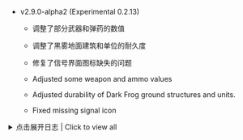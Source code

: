- v2.9.0-alpha2 (Experimental 0.2.13)
  + 调整了部分武器和弹药的数值
  + 调整了黑雾地面建筑和单位的耐久度
  + 修复了信号界面图标缺失的问题

  + Adjusted some weapon and ammo values
  + Adjusted durability of Dark Frog ground structures and units.
  + Fixed missing signal icon

<details>
  <summary>点击展开日志 | Click to view all </summary>

- v2.9.0-alpha2 (Experimental 0.2.12)
  + 修复了建造栏建筑位置错误的问题
  + 修复了`动力引擎`科技位置不正确的问题
  + 修复了文本本地化语言读取不正确的问题
  + 修复了`量子储物仓`存读档后数据丢失的问题
  + 修复了`卫星配电站`制造速度不正确的问题
  + 修复了物流塔单条传送带输出被限制在1800/min的问题
  + 修复了机甲自定义钨块强度与密度数据不正确的问题
  + 调整了部分建筑的制造需求
  + 调整了部分物品的介绍
  + 调整了部分星球的介绍
  + 调整了物质分解配方的产出
  + 调整了`负熵熔炉`的耗电
  + 调整了飞行仓拆除产出
  + 调整了快速开局模式的额外物品的种类和数量
  + 调整了`导弹防御塔`与`磁化电浆炮`的攻击距离
  + 调整了制造类巨型建筑的制造速度、耗电、配方时间及原料需求
  + 新增伊卡洛斯燃料舱在燃尽燃料棒后会返回空燃料棒到背包的功能
  + 新增与`FastTravelEnabler`的兼容补丁
  + 将科技探索模式调整为默认开启（可在设置中关闭）

  + Fixed incorrect placement of buildings in the build bar
  + Fixed incorrect placement of engine tech.
  + Fixed incorrectly localization.
  + Fixed an issue where data of Quantum Dopot was lost when load and save.
  + Fixed incorrect manufacturing speed of Satellite Distribution Stations.
  + Fixed an issue where the output of a single conveyor belt in the Logistics Tower was limited to 1800/min.
  + Adjusted the manufacturing requirements of some buildings.
  + Adjusted the description of some items.
  + Adjusted the description of some planets.
  + Adjusted the output of Matter Disintegration Recipe.
  + Adjusted power consumption of Negentropic Furnace.
  + Adjusted the output of the Flight Silo dismantling
  + Adjusted the types and quantities of extra items in Fast Start Mode
  + Adjusted the attack distance of Missile Towers and Magnetized Plasma Cannons.
  + Adjusted manufacturing speed, power consumption, recipe time, and raw material requirements for manufacturing
    megastructures.
  + Added the ability for the Icarus Fuel Pod to return empty fuel rods to the backpack after exhausting them.
  + Added patch for compatibility with `FastTravelEnabler`.
  + Adjusted tech exploration mode to be on by default (can be turned off in settings)


- v2.9.0-alpha1 (Experimental 0.2.7) 群星之影 | Shadows of the Galaxy
  + 适配版本v0.10.28.20959
  + 为巨型建筑添加单独的快捷建造按钮
  + 移除了`复合矩阵`的解离特性
  + 移除了终极科技线
  + 提高了`地热发电站`的发电量
  + 重新制作了掉落物外观
  + 重新设计了聚合物相关配方（影响存档）
  + 添加了新的光学处理器以及其相关的物品
  + 调整了部分物品的配方（影响存档）
  + 调整了部分建筑的配方（影响存档）
  + 添加新矿物`硫矿`并调整了相应配方（影响存档）
  + 调整了部分配方及物品的图标
  + 下调了`量子芯片`的原料需求
  + 移除了`大气采集站`的建造位置限制
  + 添加`快速开局`模式

  + Adaptation of version v0.10.28.20959
  + Added separate quick build button for mega buildings
  + Removed the dissociation feature of `composite matrixs`
  + Removed Ultimate Technology Line
  + Increased power generation from geothermal
  + Reworked trash appearance
  + Added optical processor and associated items
  + Redesigned polymer related recipes (affects save)
  + Adjusted requirements for some items (affects save)
  + Adjusted some building recipes (affects save)
  + Added new mineral `Sulfur Ore` and adjusted recipe accordingly (affects save)
  + Adjusted some recipe and item icons
  + Downgraded ingredient requirements for `Quantum Chip`
  + Removal of restrictions on the location of `Atmospheric Collect Station`
  + Add `Fast Start` mode


- v2.8.0-beta2 (Experimental 0.2.6)
  + 调整了配方`环氧氯丙烷`、`双酚A`的默认堆积逻辑
  + 调整了部分配方及物品的图标
  + 调整了部分矿物的手动挖掘耗时
  + 添加物品`同位素温差发电机`

  + Adjusted default stacking logic for recipes `Epichlorohydrin`, `Bisphenol A`
  + Adjusted icons for some recipes and items
  + Adjusted manual digging time for some minerals
  + Added item `Radioisotope thermoelectric generator`


- v2.8.0-beta1 (Experimental 0.2.5) 轻韧革新 | Lightweight Evolution
  + 加强与 `GalacticScale` mod的兼容，母星稀有矿物资源现在可正常生成
  + 添加了对mod未正确安装的检测和提示
  + 调整了`小型运载火箭`的制造需求

  + Enhanced compatibility with the `GalacticScale` mod, rare mineral resources from the home planet are now generated
    properly
  + Added detection and hints when mod installed incorrectly
  + Adjusted `Small Launch Vehicle` requirements


- v2.8.0-alpha3 (Experimental 0.2.3)
  + 恢复与 `GalacticScale` mod的兼容
  + 为出生点添加了固定生成的铝矿脉
  + 调整了部分物品的热值
  + 移除了`氨`海洋

  + Added patch for compatibility with the `GalacticScale` mod
  + Added a fixed generation of aluminum veins to the birth point
  + Adjusted the heat value for some items
  + Removed the `Ammonia` ocean


- v2.8.0-alpha2 (Experimental 0.2.2)
  + 重新设计了化学能燃料及对应配方（影响存档）
  + 重新设计了`处理器`及对应配方（影响存档）
  + 重新设计了`湿件主机`对应配方（影响存档）
  + 重新设计了`标准制造单元`的制造需求和可制造的配方类型（影响存档）
  + 调整了开局物资的数量
  + 调整了部分科技
  + 调整了部分物品的图标
  + 添加与 `Planet Vein Utilization` mod的兼容补丁
  + 添加与 `GalacticScale` mod的不兼容提示

  + Redesigned chemical energy fuels and their recipes (affect save)
  + Redesigned `Processor` and their recipes (affect save)
  + Redesigned `Biological computer` and their recipes (affect save)
  + Redesigned `Standard Assembler` requirements and the types of recipes that can be made (affect save)
  + Adjusted the amount of supplies at the start of the game
  + Adjusted some teches
  + Adjusted the icons for some items
  + Added patch for compatibility with the `Planet Vein Utilization` mod
  + Added an incompatibility tip for the `GalacticScale` mod


- v2.8.0-alpha1 (Experimental 0.2.1)
  + 恢复矿物`单极磁石`
  + 添加新矿物`钨矿`、`放射性矿物`并调整了相应配方（影响存档）
  + 添加新矿物`铝矿`并修改了大量配方以适应平衡矿物的需求（影响存档）
  + 调整了裂变燃料的能量数值
  + 调整了物品和配方在UI中的排序和位置
  + 修复了部分文本未被正确替换的问题

  + Restored the mineral `Unipolar Magnet`
  + Added new mineral `Tungsten Ore`, `Radioactive ore` and adjusted recipes accordingly (affect save)
  + Added new mineral `Aluminum Ore` and modified a number of recipes to accommodate new mineral (affect save)
  + Adjusted energy value for fission fuel
  + Adjusted the sorting and placement of items and recipes in selection UI.
  + Fixed some text not being replaced correctly


- v2.7.1-beta1 (Experimental 0.1.7)
  + 移除配方`石墨烯（先进）`,`等离子精炼（高效）`,`有机液体离心`（影响存档）
  + 调整了部分星球的海洋类型（影响存档）
  + 具有特殊海洋类型的星球不再在母星系内生成（影响存档）
  + 移除物品`乙烯`, 调整物品`聚乙烯`为`聚丙烯`并修改相应配方（影响存档）
  + 为`石墨烯（高效）`配方调整了特殊堆积逻辑
  + 调整了大抽水机的出口数量
  + 调整了裂变燃料的需求数值（影响存档）
  + 微调了母星的矿物生成算法，现在生成在海岸的矿物不再被掩埋
  + 修复了部分文本未被正确替换的问题

  + Removed recipes `Graphene (advanced-2)`, `Plasma refining (advanced)`, `Toxic liquid centrifugation` (affect save)
  + Adjusted ocean types of some planets (affect save)
  + Planets with special ocean types no longer spawn in the home system (affect save)
  + Removed item `Ethylene`, changed item `Polyethylene` to `Polypropylene` and modified recipe (affect save)
  + Adjusted special stacking logic for `Graphene (advanced)` recipe
  + Adjusted the pose of the mega pumping machine
  + Adjusted fissile fuel synthesis requirements (affect save)
  + Fine-tuned the home planet's mineral generation algorithm so that minerals generated on the coast are no longer
    buried
  + Fixed some text not being replaced correctly


- Experimental 0.1.6
  + 调整了大气采集站的速度
  + 调整了开局科技解锁状态
  + 修复了部分文本未被正确替换的问题

  + Adjusted the base speed of the atmospheric collection station
  + Adjusted tech unlock status of the opening game
  + Fixed the problem that some texts were not replaced correctly


- Experimental 0.1.5
  + 调整了大抽水机的耗电
  + 提高了大气采集站的基础速度
  + 添加了部分教程文本
  + 储液罐将使用科技解锁的最大堆叠层数输出物品
  + 修复了0.1.4测试版本的更新失误

  + Adjusted the power consumption of the mega pumping machine
  + Improved the base speed of the atmospheric collection station
  + Added some tutorial text
  + Tanks will output items using the maximum stacked layers by the tech
  + Fixed Experimental v0.1.4 update bugs


- Experimental 0.1.4
  + 修改设置项的修改堆积逻辑的影响范围为：除黄字标注外的化工/精炼/反应釜配方
  + 修复了虫洞科技不生效的bug
  + 调整了开局科技解锁状态

  + Changed the scope of setting item to modify stacking logic to chemical/refining/reactor recipes except those marked
  + Fixed the bug that the wormhole technology does not work
  + Adjusted tech unlock status of the opening game


- Experimental 0.1.3
  + 修复了位面熔炉无法复制设置的Bug
  + 提高与 `GalacticScale` mod的兼容性

  + Fixed a bug where dimensional smelters were unable to copy settings
  + Improve compatibility with `GalacticScale` mod


- Experimental 0.1.2
  + 移除光刻透镜
  + 添加配方 `粒子容器（高效）`
  + 调整部分配方的制造设备（制造台 -> 高精度装配线）
  + 下调位面熔炉的科技需求

  + Removed Photolithography Lens
  + Added recipe `Particle Container (High Efficiency)`.
  + Adjusted manufacturing equipment for some recipes (Fabrication Bench -> High Precision Assembly Line).
  + Downgraded tech requirements for dimensional furnaces


- v2.7.0-beta6 (Experimental 0.1.1)
  + 简化了`PBI`的合成路线
  + 提高了`合成氨`的速度
  + 提高了大抽水机的工作速度与耗电
  + 调整了部分配方的堆积逻辑

  + Simplified `PBI` synthesis route.
  + Increased the speed of `Ammonia Synthesis`
  + Improved the speed and power consumption of the mega pumping machine.
  + Adjusted stacking logic for some recipes


- v2.7.0-beta5 (Experimental 0.1.0) 森海之灵 | Forest Spirit
  + 重新设计塑料、科研矩阵、化学能燃料、石油化工的配方及对应科技、物品（影响存档）
    + 重新添加了`光子合并器`、`钛晶石`、`粒子容器`物品
    + 删除了`苯酚`、`二甲苯`、`氯苯`物品，转为新物品`苯`
    + 删除了`丙酮`、`甘油`物品，转为新物品`丙烯`
    + 简化了化学能燃料的配方
    + 简化了`先进机械组件`、`尖端机械组件`、`电磁涡轮`、`超级磁场环`的配方
    + 为`量子芯片`配方添加了`位面过滤器`需求
    + 芯片类配方的产物数量翻倍
    + 删除了`海洋排污`、`大气排污`、`化工技术革新`科技
    + 调整了`结构矩阵`、`信息矩阵`、`引力矩阵`的配方
    + 调整了`引力透镜`、`奇异物质`、`混凝土`的配方
    + 调整了`太阳帆`的配方
  + 为部分配方调整了特殊堆积逻辑
  + 调整了部分科技的前置科技需求
  + 下调了终极目标科技的哈希需求
  + 下调了部分建筑的配方原料需求
  + 调整了部分建筑的耗电量和制造速度
  + 修复了复合矩阵增产点数复制的问题
  + 修复了部分文本翻译不正确的问题
  + 修复了部分文本未被正确替换的问题
  + 在设置里添加了部分MOD设置的说明

  + Redesigned the recipes and corresponding technologies and items of plastic, research matrix, chemical energy fuel,
    and petrochemical (affect save)
    + Re-added `Photon Combiner`, `Titanium Crystal`, `Particle Container` items
    + Removed `Phenol`, `Xylene`, `Chlorobenzene` items, converted to new item `Benzene`
    + Removed `Acetone`, `Glycerol` items, converted to new item `Propylene`
    + Simplified the recipe of chemical energy fuel
    + Simplified the recipe of `Advanced Mechanical Components`, `Sophisticated Mechanical Components`, `Electromagnetic
      Turbine`, `Super Magnetic Ring`
    + Added `Dimensional Filter` requirement to the recipe of `Quantum Chip`
    + Doubled the output of chip recipes
    + Removed `Ocean Emission`, `Atmospheric Emission`, `Chemical Technology Innovation` technologies
    + Adjusted the recipe of `Structure Matrix`, `Information Matrix`, `Gravity Matrix`
    + Adjusted the recipe of `Graviton Lens`, `Strange Matter`, `Concrete`
    + Adjusted the recipe of `Ray Receiver`, `Solar Sail`, `Geothermal Power Plant`
  + Adjusted the special stacking logic of some recipes
  + Adjusted the prerequisite technology requirements of some technologies
  + Lowered the hash requirements of the ultimate goal technologies
  + Lowered the material requirements of some buildings
  + Adjusted the power consumption and manufacturing speed of some buildings
  + Fixed the problem of copying the production point of the composite matrix
  + Fixed the problem of incorrect translation of some texts
  + Fixed the problem that some texts were not replaced correctly
  + Added some MOD settings instructions in the settings


- v2.6.0 原子之心 | Atomic Heart
  + 修复与联机MOD的兼容性问题
  + 调整图标选择界面公式部分的显示
  + 裂变能源重做，缩短科技树，添加MOX燃料棒（影响存档）
  + 提高化学能燃料棒的热值
  + 提高巨型建筑的原料与科技需求（影响存档）
  + 调整部分配方的原料需求（影响存档）
  + 添加`裂变增效`、`先进推进`协调效果

  + Fix the compatibility problem with the multiplayer mod
  + Adjust the display of the formula part of the icon selection interface
  + Redo the fusion energy, shorten the technology tree, and add MOX fuel rod (affect the save)
  + Increase the heat value of the chemical energy fuel rod
  + Increase the material and technology requirements of the mega buildings (affect the save)
  + Adjust the material requirements of some recipes (affect the save)
  + Add `Fusion Enhancement` and `Advanced Propulsion` coordination effects


- v2.5.14
  + 修复已拆除的巨构传送带缓存未及时更新导致物品远程传送的问题
  + 修复`资源采掘`协调效果对`大气采集站`无效的问题
  + 修复`资源采掘`协调效果未在大矿机UI中显示的问题

  + Fix the problem of not updating the cache of dismantled mega buildings conveyor belts in time, causing material
    transfer unexpectedly
  + Fix the problem that the `Unlimited Resource Mining` coordination effect is invalid
    for `Atmospheric Collect Station`
  + Fix the problem that the `Unlimited Resource Mining` coordination effect is not displayed in the Mega Miner UI


- v2.5.13
  + 修复`活性纤维重组`配方无法解锁的问题

  + Fix the problem that the `Active biological fiber reassemble` recipe cannot be unlocked


- v2.5.12
  + 调整部分文案
  + `电磁轨道弹射器`和`垂直发射井`的速度减半
  + 新增配方：`活性纤维重组`、`处理器（极效）`
  + 调整`行星物流塔`的物流运输机的最大数量
  + 调整`聚乙烯（高效）`、`钨矿精炼`的原料需求数量
  + 重新加入硝酸海洋（仅影响新存档）
  + 调整气态巨星、冰巨星的大气成分（仅影响新存档）
  + 添加 `PlanetwideMining` mod 兼容补丁

  + Adjust some text
  + The speed of `Electromagnetic Orbit Launcher` and `Vertical Launching Silo` is halved
  + Add recipe: `Active biological fiber reassemble` and `Processor (advanced-2)`
  + Adjust the max drone number of `Planetary Logistics Station`
  + Adjust the material requirements of `Polyethylene (advanced)` and `Tungsten ore refining`
  + Re-add nitric acid ocean (only affect new save)
  + Adjust the atmospheric composition of the gas giant and ice giant (only affect new save)
  + Add `PlanetwideMining` mod compatibility patch


- v2.5.11
  + 调整`大气采集站`的基础速度
  + 优化建造/拆除`广播式能源塔`时的性能
  + 修复`水电解`配方大气排污效果未生效的问题
  + 调整`偏二甲肼燃料棒`的制造需求
  + 移除`火箭燃料`及其相关配方（仅影响新存档）
  + 在mod冲突时加入红字报错

  + Adjust base speed of `Atmospheric Collect Station`
  + Optimize the performance when building / dismantling `Broadcast energy Tower`
  + Fix the problem that the atmospheric emission effect of the `Water Electrolysis` recipe is not effective
  + Adjust the manufacturing requirements of `Methylamine Fuel Rod`
  + Remove `Rocket Fuel` and its related recipes (only affect new save)
  + Add red text error when mod conflict


- v2.5.10
  + 调整部分文案
  + 调整流速计的最大检测速度
  + 提高了飞行舱的拆除奖励
  + 大气排污效果加入`水电解`配方
  + 调整了TNM的配方
  + 修复了巨型建筑无法触发传送带物品选择界面的问题
  + （更多巨构）修复了多功能集成组件可被手动制造的问题

  + Adjust some text
  + Adjust the maximum speed of the Flow Monitor
  + Increase the dismantling reward of the Flyer
  + Atmospheric Emission effect includes the `Water Electrolysis` recipe
  + Adjust the recipe of TNM
  + Fix the problem that the Mega Buildings cannot trigger the conveyor belt item selection UI
  + (MoreMegaStructures) Fix the problem that the Multi-functional Integrated Component can be manually manufactured


- v2.5.9
  + 调整部分文案
  + 为`大气采集站`添加粒子效果
  + 修复了导致建造`广播式能源塔`时游戏报错的问题
  + 在建有`广播式能源塔`的星球上不再渲染电力范围

  + Adjust some text
  + Add particle effect to `Atmospheric Collect Station`
  + Fix the problem that raise errors when building `Broadcast energy Tower`
  + No longer render the power range on the planet with `Broadcast energy Tower`


- v2.5.8
  + 调整部分图标
  + 调整部分文案
  + 修复已拆除的巨构传送带缓存未及时更新的问题
  + 在`设置-杂项`中添加了一个选项，用于控制是否启用`大气排污`科技效果

  + Adjust some icons
  + Adjust some text
  + Fix the problem of not updating the cache of dismantled mega buildings conveyor belts in time
  + Add an option in the `Settings - Miscellaneous` to control whether to enable the `Atmospheric Emission` technology
    effect


- v2.5.7
  + 修复部分图标缺失的问题

  + Fix the problem of missing icons


- v2.5.6
  + 调整部分图标
  + 调整部分文案
  + 下调部分建筑的建造材料需求
  + 调整部分科技树
  + 调整物流塔的仓储上限和充能功率
  + 新增配方：甘油合成

  + Adjust some icons
  + Adjust some text
  + Downgrade the material requirements of some buildings
  + Adjust the some technologies
  + Adjust the storage capacity and charging power of Logistics Station
  + Add recipe: Glycerol Synthesis


- v2.5.5
  + 调整部分图标
  + 调整物品、配方选择界面的排列顺序
  + （更多巨构）调整`星际组装厂火箭`的制造需求
  + 调整大抽水机的制造时间
  + 调整`垂直发射井`的制造需求

  + Adjust some icons
  + Adjust the arrangement order of items and recipes
  + (MoreMegaStructures) Adjust the requirements of `Interstellar Assembly Plant Rocket`
  + Adjust the manufacturing time of the mega pump
  + Adjust the requirements of `Vertical Launching Silo`


- v2.5.4
  + 调整部分文案
  + 调整`矿物处理厂`的制造需求
  + 调整`矿物处理厂`、`人造恒星`、`裂变能源发电站`的制造时间
  + 调整`氦闪约束器`、`尖端机械组件`的图标
  + 添加`行星协调中心`科技

  + Adjust some text
  + Adjust the requirements of `Mineral Processing Plant`
  + Adjust the manufacturing time of `Mineral processor`, `Artificial Star`, `Fusion Power Station`
  + Adjust the icon of `Helium Flash Restrainer`, `Advanced Mechanical Components`
  + Add `Coordination Center` technology


- v2.5.3
  + 调整部分文案
  + 修复部分流体在储液罐中渲染不正确的问题
  + 为部分科技添加解锁奖励物品（高精度加工技术、星际物流系统、人造恒星、戴森球计划系列科技、巨型建筑系列科技、终极目标系列科技）

  + Adjust some text
  + Fix the problem of incorrect rendering of some fluids in tank
  + Add bonus items for some technologies (High Precision Processing Technology, Interstellar Logistics
    Technology, Artificial Star, Dyson Sphere Project series, Mega Building series, Ultimate Goal series)


- v2.5.2
  + 调整 `LDBTool` mod 缓存文件的生成逻辑，大幅提高mod加载速度（约减少50% MOD加载时间）
  + 提高与 `GalacticScale` mod的兼容性
  + `大气采集站`的建造间距与物流塔不再互相影响
  + `矩阵研究站`研究科技时分拣器可输入`通量矩阵`（不需要`信息矩阵`时）、`空间矩阵`（不需要`引力矩阵`时）和`宇宙矩阵粗坯`
    （不需要`宇宙矩阵`时）
  + 优化部分文案
  + 调整终极科技的哈希需求
  + 屏蔽异常提示（仍无法上传至银河系）

  + Adjust `LDBTool` mod cache file generation logic, greatly improve the mod loading performance (about -50% MOD
    loading time)
  + Improve compatibility with `GalacticScale` mod
  + The construction interval of `Atmospheric Collect Station` and the logistics no longer affect each other
  + Research Station can input `Flux Matrix` (when no `Information Matrix` is required), `Space Matrix` (when
    no `Gravity Matrix` is required) and `Universe Matrix roughcast` (when no `Universe Matrix` is required) when
    researching technology
  + Optimize some text
  + Adjust the hash requirement of the ultimate technologies
  + Block abnormal prompts (still cannot be uploaded to the galaxy)


- v2.5.1
  + 修复了`v2.5.0`版本导致的性能问题

  + Fix the performance problem caused by `v2.5.0` version


- v2.5.0 升格凝想 | Elevational Contemplations
  + 添加 `行星协调中心` ：可为星球添加数种增益效果
  + 添加 `DSPMoreRecipes` mod 兼容补丁
  + 修复了大抽水机的介绍不完整的问题
  + 修复了物质分解设施在断电时不会停止工作的问题
  + 修复了机甲自定义界面物品缺失的问题

  + Add `Coordination Center`: Add a variety of bonuses to the planet
  + Compatible with `DSPMoreRecipes` mod
  + Fix the problem that the introduction of Mega pump is incomplete
  + Fix the problem that the Recycling Factory will not stop working when power off
  + Fix the problem that the item is missing in the custom mecha UI


- v2.4.10
  + 修复了火力发电站燃料需求不正确的问题

  + Fix the problem that the fuel demand of the power plant is incorrect


- v2.4.9
  + 添加 `GalacticScale` mod 部分兼容补丁
  + 修复了`v2.4.6`版本导致的建筑工作时耗电量不正确的问题

  + Add compatibility patch for `GalacticScale` mod
  + Fix the problem that the power consumption of working assemblers since `v2.4.6`


- v2.4.8
  + 添加 `Bottleneck` mod 兼容补丁
  + 添加配置文件，允许设置`大气排污`科技是否出现在科技树中
  + 修复了部分文案问题

  + Compatible with `Bottleneck` mod
  + Add config file, allow to set whether Add `Atmospheric Emission` tech in tech tree
  + Fix a typo


- v2.4.7
  + 修复了未安装巨构MOD时的启动红字问题

  + Fix the problem when starting without MoreMegaStructure mod


- v2.4.6
  + 大幅提高了电解水配方的耗电量
  + 完成与巨构MOD的互相兼容，且加入了部分新配方

  + Hugely improved the power consumption when electrolyze water
  + Completed the compatibility with the MoreMegaStructure MOD and added some new recipes


- v2.4.5
  + 添加了MOD冲突提示与加载提示
  + 小幅提高了MOD兼容性

  + Added conflict tips and loading tips
  + Slightly improved compatibility


- v2.4.4
  + 修复文本错误

  + Fix text error


- v2.4.3
  + 修复了`大气采集站`不受`矿物利用`科技影响的Bug
  + 修复了部分情况下可能在物品选择界面无法选择`氮`的问题
  + 调整了`大气采集站`的基础工作速度与建造间隔
  + 调整了火箭的科技需求

  + Fixed the bug that `Atmospheric Collect Station` is not affected by `Mineral Utilization` technology
  + Fixed the bug that `Nitrogen` may not be selected in the item selection UI in some cases
  + Adjusted the base work speed and build interval of `Atmospheric Collecting Station`.
  + Adjusted the technology requirements of the rocket


- v2.4.2
  + 修复了与`BlueprintTweaks` mod的兼容性问题
  + 确定与`TheyComeFromVoid`、`GalacticScale`不兼容且无法修复，在加载上述mod时不会加载本mod

  + Fixed compatibility with `BlueprintTweaks` mod
  + Explicitly incompatible with `TheyComeFromVoid` and `GalacticScale`, will not load this when loading the above mods


- v2.4.1
  + 修复了二氧化碳还原配方需求错误的问题
  + 移除了戈壁星球的硝酸海洋（仅在新存档生效）
  + 修复了大气采集站可输入空间翘曲器的问题

  + Fixed the problem that the carbon dioxide reduction formula requirement was wrong
  + Removed the nitric acid ocean of Gobi planet (only effective in new archives)
  + Fixed the problem that the atmospheric collect station could input the space warper


- v2.4.0 风起天阑更新 | Windy update
  + 为类地星体添加星球大气类型和采集产出
  + 新建筑：大气采集站
  + 新科技：大气排污
  + 调整了部分配方（影响存档）
  + 新增了部分配方
  + 调整了部分物品的介绍文案
  + 调整了部分物品的热值
  + 调整了煤矿的数量和生成逻辑，现在大多数星球不会生成煤矿（仅在新存档生效）
  + 调整火力发电厂逻辑：除燃料棒以外的燃料需要含氧大气层
  + 修复了火力发电厂不正常的转化率

  + Add atmosphere type and output for terrestrial planets
  + New building: Atmosphere Collector
  + Add atmosphere pollution technology
  + Adjust some recipes (affect save)
  + Add some recipes
  + Adjust some item descriptions
  + Adjust some item heat value
  + Adjust the number and generation logic of coal mines. Most planets will not generate coal mines (only effective in
    new saves)
  + Adjust the logic of the power plant: the fuel other than the fuel rod needs the oxygen atmosphere layer
  + Fix the abnormal conversion rate of the power plant


- v2.3.5
  + 修复了旧版本巨型建筑蓝图加载出错的问题
  + 修复了巨型抽水机工作异常的问题

  + Fixed the problem of loading error of old version of Mega Building blueprint
  + Fixed the problem of abnormal operation of Mega Pump


- v2.3.4
  + 修复了巨型建筑加载出错的问题

  + Fixed the problem of loading Mega Buildings


- v2.3.3
  + 修复了新版本模型冲突的问题
  + 修复了合成器物品详情位置不正确的问题
  + 调整了部分科技的介绍文案
  + 调整了物流塔物品选择界面的位置
  + 添加系列物品：开发者日志01~11

  + Fixed the conflict with the new version model
  + Fixed the problem that the synthesis item details position is incorrect
  + Adjusted the introduction of some technologies
  + Adjusted the position of the logistics item selection UI
  + Added a series of items: Developer Log 01~11


- v2.3.2
  + 调整了混凝土的解锁科技

  + Adjusted the unlock technology of concrete


- v2.3.1
  + 修复了巨型建筑工程学不能被研究站研究的问题
  + 修复了载入v2.2.x存档时初始科技未解锁的问题

  + Fixed the problem that the Mega Building Engineering technology cannot be researched by station
  + Fixed the problem that the initial technology is not unlocked when loading the v2.2.x archive


- v2.3.0
  + 修复了复制未建成建筑时偶尔出现的报错
  + 调整了部分科技树

  + Fixed the error that occasionally occurred when copying the uncompleted building
  + Adjust some techs


- v2.2.9
  + 下调了量子芯片的科技需求
  + 调整了蓄电器和能量枢纽的输出功率与蓄电量
  + 调整了大多数星球的硅矿数量（仅在新存档生效）
  + 提高了母星的可燃冰矿物数量（仅在新存档生效）
  + 修复了蓝图中巨型建筑的增产剂效果无法正确复制的问题
  + 修复了选择传送带时显示高亮颜色不正确的问题

  + Adjusted the technology requirements of quantum chips
  + Adjusted the output power and storage capacity of capacitors and energy hubs
  + Adjusted the amount of silicon ore on most planets (only affects new game)
  + Increase the amount of NGH ore on the birth planet (only affects new game)
  + Fixed the problem that the production multiplier effect of the giant building in the blueprint could not be copied
    correctly
  + Fixed the problem that the highlight color was displayed incorrectly when selecting the conveyor belt


- v2.2.8
  + 修改了部分配方的时间和产出(总产出不变)

  + Changed the time and output of some recipes (No change in total output)


- v2.2.7
  + 修复巨型建筑输出原料的传送带速度达不到上限的问题
  + 修复巨型建筑输出的原料增产点数异常的问题

  + Fix the problem that the belt out from Mega Buildings cannot reach the speed limit
  + Fix the problem that the production point of raw materials output from Mega Buildings is abnormal


- v2.2.6
  + 修复巨型建筑在停止工作时接受的产物消失的Bug
  + 修改巨型建筑的原料传送带优先级为优先输出
  + 允许巨型建筑在停止工作时接受/输出物品

  + Fix the bug causes the items received disappears when Mega Buildings stops working
  + Modify the Mega Building's material conveyor belt priority to output first
  + Allow Mega Buildings to receive / output items when they stop working


- v2.2.5
  + 修复巨型建筑输出的原料增产点数消失的Bug

  + Fix a bug that causes the Mega Buildings raw material output point disappear


- v2.2.4
  + 调整了巨型抽水站的耗电与制作类型
  + 调整了氧的热值为900KJ
  + 允许巨型建筑输出原料

  + Adjust the power consumption and production type of the Mega Pump
  + Adjust the heat value of oxygen to 900KJ
  + Allow Mega Buildings to output raw materials


- v2.2.3
  + 添加巨型抽水站
  + 调整部分建筑的手动制造权限
  + 修复了一部分翻译错误

  + Add Mega Pump
  + Adjust some buildings to allow product manually
  + Fix some translation errors


- v2.2.2
  + 修复了巨型建筑与联机MOD的兼容问题
  + 修改了部分与实际不匹配的物品介绍、科技描述
  + 调整了部分科技的需求

  + Fixed the compatibility issues of the giant building with the online mod.
  + Modified some item descriptions and technology descriptions that do not match the actual ones
  + Adjusted the requirements of some technologies


- v2.2.1
  + 修复了图标选择界面不显示详细信息的Bug
  + 修改了部分与实际不匹配的物品介绍、科技描述

  + Fixed the bug that the icon selection interface does not show detailed information
  + Modified some item descriptions and technology descriptions that do not match the actual ones


- v2.2.0
  + `矿物处理厂`的原料需求调整为4`先进机械组件`，6`钛合金`
  + 添加配方：`石矿精炼`、`煤矿精炼`

  + Mineral processor raw material requirements adjusted to 4 advanced mechanical components, 6 titanium alloys
  + New recipe: `Stone refining` and `Coal refining`


- v2.1.9
  + 适配新版本
  + 调整巨型建筑的堆叠限制为30
  + 通量矩阵、空间矩阵和宇宙矩阵粗坯的配方不再可增产

  + Updated to the new version of DSP
  + Adjusted stack size for Mega Buildings to 30
  + Flux Matrix, Space Matrix and Universe matrix roughcast recipes are no longer allowed to be affected by Extra
    Products effect


- v2.1.8
  + 修复了配送运输机相关科技未及时更新的问题
  + 添加新巨型建筑：巨型粒子对撞机

  + Fixed the issue that the technology related to delivery transporters was not updated in time
  + Add Mega Building: Mega Particle Collider


- v2.1.7
  + 修复了有物质分解设施的存档读取时崩溃的问题（特别感谢ckcz提供的帮助）
  + 取消了物质分解设施返回沙土时的显示提示（防止刷屏）

  + Fixed the problem that archives with Recycling Factory could not be read properly (special thanks to ckcz for the
    help)
  + Cancel the display prompt when the Recycling Factory returns to the sand (to prevent screen flashing)


- v2.1.6
  + 修复了有物质分解设施的存档不能正常读取的问题
  + 修改了物质分解设施返回沙土的频率
  + 修改了煤焦油在储液罐内的渲染颜色

  + Fixed the problem that archives with Recycling Factory could not be read properly
  + Modified the frequency of returning sand from working Recycling Factory
  + Modified the rendering color of coal tar in the tank


- v2.1.5
  + 修复了巨型建筑不能正确粘贴配方的问题
  + 修复了巨型建筑的蓝图不能复制配方的问题
  + 修复了在不同星球上的巨型建筑传送带互相干扰的问题（可能需要重新配置巨型建筑传送带后手动存档）
  + 修改了模组保存时的数据格式（可能需要删除原有的.moddsv存档文件）

  + Fixed the problem that the recipes of Mega Buildings cannot be pasted correctly
  + Fixed the problem that the blueprints of Mega Buildings could not copy the recipes
  + Fixed the problem that the conveyor belts connect to Mega Buildings on different planets interfere with each
    other (may need to rebuild the conveyor belts and save game manually)
  + Modified the data format when saving game (may need to delete the original .moddsv file)


- v2.1.4
  + 修复了储液罐液体颜色渲染不正确的问题（特别感谢kremnev8提供的帮助）
  + 修复了传送带颜色不正确的问题（特别感谢kremnev8提供的帮助）
  + 修改了物品在传送带上的显示效果
  + 稳定矩阵和虚空矩阵更名为通量矩阵和空间矩阵

  + Fixed incorrect rendering of reservoir liquid colors (special thanks to kremnev8 for the help)
  + Fixed incorrect color of conveyor belt (special thanks to kremnev8 for the help)
  + Modified the display of items on the conveyor belt
  + Stable Matrix and Void Matrix renamed to Flux Matrix and Space Matrix


- v2.1.3
  + 修复了有机晶体不会出现在物品选择器的问题
  + 为稳定矩阵和虚空矩阵添加发光效果

  + Fixed issue where organic crystals would not appear in the item selector
  + Added glow effects to stable matrix and void matrix


- v2.1.2
  + 为母星添加了少量可燃冰矿（仅影响新存档）
  + 配方调整：
    + 微型粒子对撞机的原料需求调整为10先进机械组件，20钛合金，20超级磁场环，5量子芯片, 时间调整为10s
    + 卡西米尔晶体的原料需求减半并减少了石墨烯的需求
    + 粒子宽带配方的原料需求减半
    + 位面过滤器配方的卡西米尔晶体需求量由2个调整为1个
    + 奇异物质的配方类型由对撞机调整为制造台
    + 奇异物质的原料需求由2卡西米尔晶体、4重氢调整为1卡西米尔晶体、8重氢
    + 奇异物质（高效）的原料需求由1卡西米尔晶体、1超级磁场环调整为1金刚石、4重氢
    + 石油裂化产物调整为3乙烯、2氯苯、1甘油

  + Added a small amount of NGH ore to the birth planet (only affects new game)
  + Recipe adjustment:
    + Miniature Particle Collider raw material requirements adjusted to 10 advanced mechanical components, 20
      titanium alloys, 20 super-magnetic rings, 5 quantum chips, time adjusted to 10s
    + Halved raw material requirements for Casimir crystals and reduced graphene requirements
    + Halved raw material requirements for Particle Broadband recipe
    + The requirement for Casimir crystals in the Plane Filter recipe has been adjusted from 2 to 1.
    + Recipe type of Strange Matter adjusted from Collider to Fabrication Table
    + Adjusted raw material requirement for Strange Matter from 2 Casimir crystals and 4 Deuterium to 1 Casimir
      crystal and 8 Deuterium
    + Raw material requirement for Strange Matter (advanced) adjusted from 1 Casimir crystal and 1 Super Magnetic
      Ring to 1 Diamond and 4 Deuterium
    + Oil Cracking products adjusted to 3 ethylene, 2 chlorobenzene, 1 glycerin


- v2.1.1
  + 修复部分文本错误且翻译缺失的问题
  + 调整了大部分星球的硅石矿含量（仅影响新存档）

  + Fix the problem that some texts are wrong and translations are missing
  + Adjusted silica ore content of most planets (only affects new game)


- v2.1.0
  + 修复物流运输界面部分建筑、物品位置冲突的问题
  + 添加新配方：氯苯水解：氯苯 + 水 -> 苯酚 + 氢氯酸
  + 调整配方：石油裂化现在产出**1**氯苯(而不是**3**)
  + 调整配方：有机液体离心现在产出1**硫酸**(而不是**硝酸**)
  + 特性：戈壁星球添加硝酸海洋；海洋丛林海洋修改为盐水海洋

  + Fixed the problem of conflicting locations of some buildings and items in the Station UI
  + Added new recipe: chlorobenzene hydrolysis: chlorobenzene + water -> phenol + hydrochloric acid
  + Adjusted recipe: oil cracking now produces **1** chlorobenzene (instead of **3**)
  + Adjusted recipe: organic liquid centrifugation now yields 1 **sulfuric acid** (instead of **nitric acid**)
  + Characteristics: Gobi planet added nitric acid ocean; Ocean Jungle modified to salt water ocean

</details>
